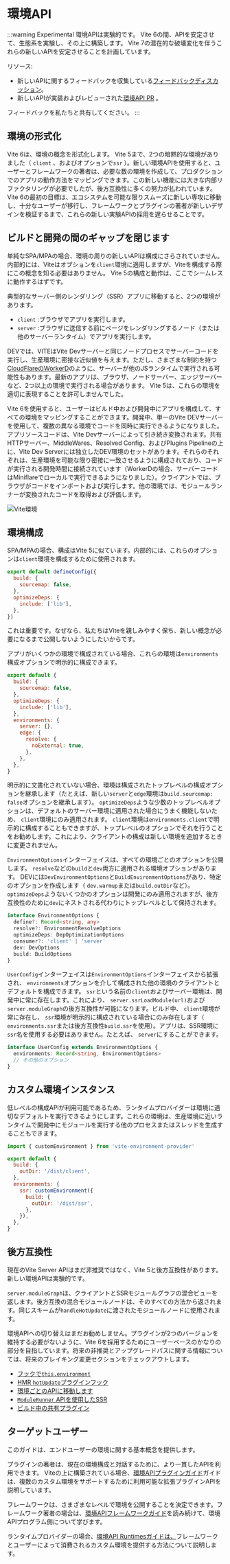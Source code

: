 # 環境API

:::warning Experimental
環境APIは実験的です。 Vite 6の間、APIを安定させて、生態系を実験し、その上に構築します。 Vite 7の潜在的な破壊変化を伴うこれらの新しいAPIを安定させることを計画しています。

リソース:

- 新しいAPIに関するフィードバックを収集している[フィードバックディスカッション](https://github.com/vitejs/vite/discussions/16358)。
- 新しいAPIが実装およびレビューされた[環境API PR](https://github.com/vitejs/vite/pull/16471) 。

フィードバックを私たちと共有してください。
:::

## 環境の形式化

Vite 6は、環境の概念を形式化します。 Vite 5まで、2つの暗黙的な環境がありました（ `client` 、およびオプションで`ssr` ）。新しい環境APIを使用すると、ユーザーとフレームワークの著者は、必要な数の環境を作成して、プロダクションでのアプリの動作方法をマッピングできます。この新しい機能には大きな内部リファクタリングが必要でしたが、後方互換性に多くの努力が払われています。 Vite 6の最初の目標は、エコシステムを可能な限りスムーズに新しい専攻に移動し、十分なユーザーが移行し、フレームワークとプラグインの著者が新しいデザインを検証するまで、これらの新しい実験APIの採用を遅らせることです。

## ビルドと開発の間のギャップを閉じます

単純なSPA/MPAの場合、環境の周りの新しいAPIは構成にさらされていません。内部的には、Viteはオプションを`client`環境に適用しますが、Viteを構成する際にこの概念を知る必要はありません。 Vite 5の構成と動作は、ここでシームレスに動作するはずです。

典型的なサーバー側のレンダリング（SSR）アプリに移動すると、2つの環境があります。

- `client` :ブラウザでアプリを実行します。
- `server` :ブラウザに送信する前にページをレンダリングするノード（または他のサーバーランタイム）でアプリを実行します。

DEVでは、VITEはVite Devサーバーと同じノードプロセスでサーバーコードを実行し、生産環境に密接な近似値を与えます。ただし、さまざまな制約を持つ[CloudFlareのWorkerD](https://github.com/cloudflare/workerd)のように、サーバーが他のJSランタイムで実行される可能性もあります。最新のアプリは、ブラウザ、ノードサーバー、エッジサーバーなど、2つ以上の環境で実行される場合があります。 Vite 5は、これらの環境を適切に表現することを許可しませんでした。

Vite 6を使用すると、ユーザーはビルド中および開発中にアプリを構成して、すべての環境をマッピングすることができます。開発中、単一のVite DEVサーバーを使用して、複数の異なる環境でコードを同時に実行できるようになりました。アプリソースコードは、Vite Devサーバーによって引き続き変換されます。共有HTTPサーバー、MiddleWares、Resolved Config、およびPlugins Pipelineの上に、Vite Dev Serverには独立したDEV環境のセットがあります。それらのそれぞれは、生産環境を可能な限り密接に一致させるように構成されており、コードが実行される開発時間に接続されています（WorkerDの場合、サーバーコードはMiniflareでローカルで実行できるようになりました）。クライアントでは、ブラウザがコードをインポートおよび実行します。他の環境では、モジュールランナーが変換されたコードを取得および評価します。

![Vite環境](../../images/vite-environments.svg)

## 環境構成

SPA/MPAの場合、構成はVite 5に似ています。内部的には、これらのオプションは`client`環境を構成するために使用されます。

```js
export default defineConfig({
  build: {
    sourcemap: false,
  },
  optimizeDeps: {
    include: ['lib'],
  },
})
```

これは重要です。なぜなら、私たちはViteを親しみやすく保ち、新しい概念が必要になるまで公開しないようにしたいからです。

アプリがいくつかの環境で構成されている場合、これらの環境は`environments`構成オプションで明示的に構成できます。

```js
export default {
  build: {
    sourcemap: false,
  },
  optimizeDeps: {
    include: ['lib'],
  },
  environments: {
    server: {},
    edge: {
      resolve: {
        noExternal: true,
      },
    },
  },
}
```

明示的に文書化されていない場合、環境は構成されたトップレベルの構成オプションを継承します（たとえば、新しい`server`と`edge`環境は`build.sourcemap: false`オプションを継承します）。 `optimizeDeps`ような少数のトップレベルオプションは、デフォルトのサーバー環境に適用された場合にうまく機能しないため、 `client`環境にのみ適用されます。 `client`環境は`environments.client`で明示的に構成することもできますが、トップレベルのオプションでそれを行うことをお勧めします。これにより、クライアントの構成は新しい環境を追加するときに変更されません。

`EnvironmentOptions`インターフェイスは、すべての環境ごとのオプションを公開します。 `resolve`などの`build`と`dev`両方に適用される環境オプションがあります。 DEVには`DevEnvironmentOptions`と`BuildEnvironmentOptions`があり、特定のオプションを作成します（ `dev.warmup`または`build.outDir`など）。 `optimizeDeps`ようないくつかのオプションは開発にのみ適用されますが、後方互換性のために`dev`にネストされる代わりにトップレベルとして保持されます。

```ts
interface EnvironmentOptions {
  define?: Record<string, any>
  resolve?: EnvironmentResolveOptions
  optimizeDeps: DepOptimizationOptions
  consumer?: 'client' | 'server'
  dev: DevOptions
  build: BuildOptions
}
```

`UserConfig`インターフェイスは`EnvironmentOptions`インターフェイスから拡張され、 `environments`オプションを介して構成された他の環境のクライアントとデフォルトを構成できます。 `ssr`という名前の`client`およびサーバー環境は、開発中に常に存在します。これにより、 `server.ssrLoadModule(url)`および`server.moduleGraph`の後方互換性が可能になります。ビルド中、 `client`環境が常に存在し、 `ssr`環境が明示的に構成されている場合にのみ存在します（ `environments.ssr`または後方互換性`build.ssr`を使用）。アプリは、SSR環境に`ssr`名を使用する必要はありません。たとえば、 `server`にすることができます。

```ts
interface UserConfig extends EnvironmentOptions {
  environments: Record<string, EnvironmentOptions>
  // その他のオプション
}
```

## カスタム環境インスタンス

低レベルの構成APIが利用可能であるため、ランタイムプロバイダーは環境に適切なデフォルトを実行できるようにします。これらの環境は、生産環境に近いランタイムで開発中にモジュールを実行する他のプロセスまたはスレッドを生成することもできます。

```js
import { customEnvironment } from 'vite-environment-provider'

export default {
  build: {
    outDir: '/dist/client',
  },
  environments: {
    ssr: customEnvironment({
      build: {
        outDir: '/dist/ssr',
      },
    }),
  },
}
```

## 後方互換性

現在のVite Server APIはまだ非推奨ではなく、Vite 5と後方互換性があります。新しい環境APIは実験的です。

`server.moduleGraph`は、クライアントとSSRモジュールグラフの混合ビューを返します。後方互換の混合モジュールノードは、そのすべての方法から返されます。同じスキームが`handleHotUpdate`に渡されたモジュールノードに使用されます。

環境APIへの切り替えはまだお勧めしません。プラグインが2つのバージョンを維持する必要がないように、Vite 6を採用するためにユーザーベースのかなりの部分を目指しています。将来の非推奨とアップグレードパスに関する情報については、将来のブレイキング変更セクションをチェックアウトします。

- [フックで`this.environment`](/ja/changes/this-environment-in-hooks)
- [HMR `hotUpdate`プラグインフック](/ja/changes/hotupdate-hook)
- [環境ごとのAPIに移動します](/ja/changes/per-environment-apis)
- [`ModuleRunner` APIを使用したSSR](/ja/changes/ssr-using-modulerunner)
- [ビルド中の共有プラグイン](/ja/changes/shared-plugins-during-build)

## ターゲットユーザー

このガイドは、エンドユーザーの環境に関する基本概念を提供します。

プラグインの著者は、現在の環境構成と対話するために、より一貫したAPIを利用できます。 Viteの上に構築されている場合、[環境APIプラグインガイド](./api-environment-plugins.md)ガイドは、複数のカスタム環境をサポートするために利用可能な拡張プラグインAPIを説明しています。

フレームワークは、さまざまなレベルで環境を公開することを決定できます。フレームワーク著者の場合は、[環境APIフレームワークガイド](./api-environment-frameworks)を読み続けて、環境APIプログラム側について学びます。

ランタイムプロバイダーの場合、[環境API Runtimesガイドは、](./api-environment-runtimes.md)フレームワークとユーザーによって消費されるカスタム環境を提供する方法について説明します。
